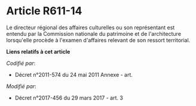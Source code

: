 # Article R611-14

Le directeur régional des affaires culturelles ou son représentant est entendu par la Commission nationale du patrimoine et
de l'architecture lorsqu'elle procède à l'examen d'affaires relevant de son ressort territorial.

**Liens relatifs à cet article**

_Codifié par_:

  - Décret n°2011-574 du 24 mai 2011 Annexe - art.

_Modifié par_:

  - Décret n°2017-456 du 29 mars 2017 - art. 3
